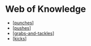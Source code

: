 # Web of Knowledge

- [[punches]]
- [[pushes]]
- [[grabs-and-tackles]]
- [[kicks]]

[//begin]: # "Autogenerated link references for markdown compatibility"
[punches]: web-of-knowledge/punches.md "Punches"
[pushes]: web-of-knowledge/pushes.md "Pushes"
[grabs-and-tackles]: web-of-knowledge/grabs-and-tackles.md "Grabs and Tackles"
[kicks]: web-of-knowledge/kicks.md "Kicks"
[//end]: # "Autogenerated link references"